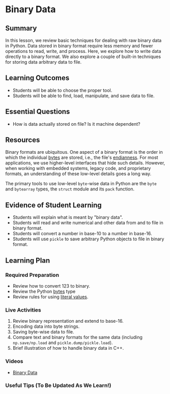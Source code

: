 <!--
This "lecture" or "lesson" template is adapted from the one provided here:
 http://www.buffalo.edu/ubcei/enhance/teaching/lesson-planning.html
Although the page produced from this is learner-facing, some of the
lesson plan structure
-->

# Binary Data

## Summary

<!--
Short description of the lesson.
-->

In this lesson, we review basic techniques for dealing with raw binary
data in Python.  Data stored in binary format require less memory and fewer
operations to read, write, and process.  Here, we explore how to write
data directly to a binary format.  We also explore a couple of built-in
techniques for storing data arbitrary data to file.


<!--
********* STAGE 1 - DESIRED RESULTS ********************************************
-->

## Learning Outcomes

<!--
      What course goals or outcomes will this lesson address?
-->

 - Students will be able to choose the proper tool.
 - Students will be able to find, load, manipulate, and save
   data to file.


## Essential Questions

<!--
      What question(s) will your students be able to answer by the end of
      instruction?
-->

 - How is data actually stored on file?  Is it machine dependent?

## Resources

<!--
      What resources can be made available to your student to support their
      active learning?
      What formats are best suited to complement your course material?
-->

Binary formats are ubiquitous.  One aspect of a binary format is the order in
which the individual [bytes](https://en.wikipedia.org/wiki/Byte) are stored, i.e., the file's
[endianness](https://en.wikipedia.org/wiki/Endianness).  For most applications,
we use higher-level interfaces that hide such details.  However, when working
with embedded systems, legacy code, and proprietary formats, an understanding
of these low-level details goes a long way.

The primary tools to use low-level `byte`-wise data in Python are
the `byte` and `bytearray` types, the `struct` module and its
`pack` function.



<!--
********* STAGE 2 - ASSESSMENT EVIDENCE ****************************************
-->

##  Evidence of Student Learning

<!--
      How will you assess students’ prior knowledge?
      What criteria will be used to assess student performance?
      What evidence will be collected to demonstrate achievement?
      How will students reflect and self-assess their learning?
-->

  - Students will explain what is meant by "binary data".
  - Students will read and write numerical and other data from and to
    file in binary format.
  - Students will convert a number in base-10 to a number in base-16.
  - Students will use `pickle` to save arbitrary Python objects to
    file in binary format.


<!--
********* STAGE 3 - LEARNING PLAN ****************************************
-->


## Learning Plan

<!--
List the steps in chronological order to create a timeline of what
will occur in your lesson.

Consider how each of the components below will be included in your
lesson if applicable:

   - Anticipatory Sets/Hooks
       * How will you introduce the material and capture their attention?
   - Teacher Modeling
       * What instructional content and techniques will be incorporated
         into this lesson?
   - Guided Practice
       * How will you scaffold information for your students?
       * How will collaborative learning be used?
   - Learning Activities
       * How will students actively engage with the material?
       * How will students work towards achievement of the learning outcomes?
   - Independent Practice
       * How will students show evidence of learning?
   - Reflection
       * What have you learned about your teaching and content covered in this unit?
       * What changes or adjustments could you make?
       * What were the strongest features of your unit?
       * What are your overall reflections in the course to this point?
   - Conclusion and Preview
       * What should students take away from this lesson?
       * What will happen next? Why?
-->

### Required Preparation

  - Review how to convert 123 to binary.
  - Review the Python [bytes](https://docs.python.org/3.1/library/functions.html#bytes)
    type
  - Review rules for using [literal values](https://docs.python.org/3.1/reference/lexical_analysis.html#literals).


### Live Activities

  1. Review binary representation and extend to base-16.
  2. Encoding data into byte strings.
  3. Saving byte-wise data to file.
  4. Compare text and binary formats for the same data (including
     `np.save/np.load` and `pickle.dump/pickle.load`).
  5. Brief illustration of how to handle binary data in C++.

### Videos

- [Binary Data](tbd)


### Useful Tips (To Be Updated As We Learn!)


<!--  

NOTES  




-->
